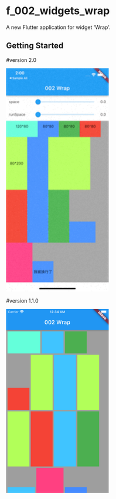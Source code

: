 # f_002_widgets_wrap

A new Flutter application for widget 'Wrap'.

## Getting Started

#version 2.0

<img src="doc/image/live.gif" width="280" />

#version 1.1.0

<img src="doc/image/demo.png" width="280" />